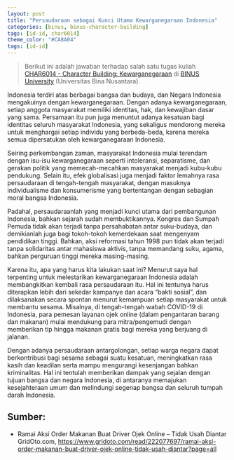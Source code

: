 ```yaml
---
layout: post
title: "Persaudaraan sebagai Kunci Utama Kewarganegaraan Indonesia"
categories: [binus, binus-character-building]
tags: [id-id, char6014]
theme_color: "#CA8A04"
tags: [id-id]
---
```

> Berikut ini adalah jawaban terhadap salah satu tugas kuliah [CHAR6014 - Character Building: Kewarganegaraan](https://curriculum.binus.ac.id/course/char6014/) di [BINUS University](https://binus.ac.id) (Universitas Bina Nusantara).

Indonesia terdiri atas berbagai bangsa dan budaya, dan Negara Indonesia mengakuinya dengan kewarganegaraan. Dengan adanya kewarganegaraan, setiap anggota masyarakat memiliki identitas, hak, dan kewajiban dasar yang sama. Persamaan itu pun juga menuntut adanya kesatuan bagi identitas seluruh masyarakat Indonesia, yang sekaligus mendorong mereka untuk menghargai setiap individu yang berbeda-beda, karena mereka semua dipersatukan oleh kewarganegaraan Indonesia.

Seiring perkembangan zaman, masyarakat Indonesia mulai terendam dengan isu-isu kewarganegaraan seperti intoleransi, separatisme, dan gerakan politik yang memecah-mecahkan masyarakat menjadi kubu-kubu pendukung. Selain itu, efek globalisasi juga menjadi faktor lemahnya rasa persaudaraan di tengah-tengah masyarakat, dengan masuknya individualisme dan konsumerisme yang bertentangan dengan sebagian moral bangsa Indonesia.

Padahal, persaudaraanlah yang menjadi kunci utama dari pembangunan Indonesia, bahkan sejarah sudah membuktikannya. Kongres dan Sumpah Pemuda tidak akan terjadi tanpa persahabatan antar suku-budaya, dan demikianlah juga bagi tokoh-tokoh kemerdekaan saat mengenyam pendidikan tinggi. Bahkan, aksi reformasi tahun 1998 pun tidak akan terjadi tanpa solidaritas antar mahasiswa aktivis, tanpa memandang suku, agama, bahkan perguruan tinggi mereka masing-masing.

Karena itu, apa yang harus kita lakukan saat ini? Menurut saya hal terpenting untuk melestarikan kewarganegaraan Indonesia adalah membangkitkan kembali rasa persaudaraan itu. Hal ini tentunya harus diterapkan lebih dari sekedar kampanye dan acara “bakti sosial”, dan dilaksanakan secara spontan menurut kemampuan setiap masyarakat untuk membantu sesama. Misalnya, di tengah-tengah wabah COVID-19 di Indonesia, para pemesan layanan ojek online (dalam pengantaran barang dan makanan) mulai mendukung para mitra/pengemudi dengan memberikan tip hingga makanan gratis bagi mereka yang berjuang di jalanan.

Dengan adanya persaudaraan antargolongan, setiap warga negara dapat berkontribusi bagi sesama sebagai suatu kesatuan, meningkatkan rasa kasih dan keadilan serta mampu mengurangi kesenjangan bahkan kriminalitas. Hal ini tentulah memberikan dampak yang sejalan dengan tujuan bangsa dan negara Indonesia, di antaranya memajukan kesejahteraan umum dan melindungi segenap bangsa dan seluruh tumpah darah Indonesia.
 
## Sumber:
+ Ramai Aksi Order Makanan Buat Driver Ojek Online – Tidak Usah Diantar GridOto.com, https://www.gridoto.com/read/222077697/ramai-aksi-order-makanan-buat-driver-ojek-online-tidak-usah-diantar?page=all